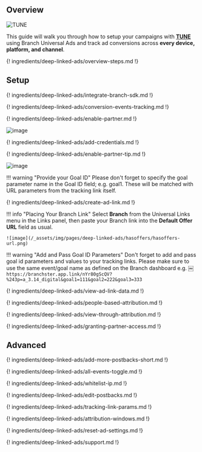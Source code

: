 ## Overview

![TUNE](https://cdn.branch.io/branch-assets/ad-partner-manager/154074090037072201/hasoffers-logo-home-1533748811344.png)

This guide will walk you through how to setup your campaigns with **[TUNE](http://hasoffers.com)** using Branch Universal Ads and track ad conversions across **every device, platform, and channel**.

{! ingredients/deep-linked-ads/overview-steps.md !}

## Setup

{! ingredients/deep-linked-ads/integrate-branch-sdk.md !}

{! ingredients/deep-linked-ads/conversion-events-tracking.md !}

{! ingredients/deep-linked-ads/enable-partner.md !}

![image](/_assets/img/pages/deep-linked-ads/hasoffers/hasoffers-enable.png)

{! ingredients/deep-linked-ads/add-credentials.md !}

{! ingredients/deep-linked-ads/enable-partner-tip.md !}

![image](/_assets/img/pages/deep-linked-ads/hasoffers/hasoffers-postbacks-goal-id.png)

!!! warning "Provide your Goal ID"
	Please don't forget to specify the goal parameter name in the Goal ID field; e.g. goal1. These will be matched with URL parameters from the tracking link itself.

{! ingredients/deep-linked-ads/create-ad-link.md !}

!!! info "Placing Your Branch Link"
	Select <notranslate>**Branch**</notranslate> from the Universal Links menu in the Links panel, then paste your Branch link into the <notranslate>**Default Offer URL**</notranslate> field as usual.

	![image](/_assets/img/pages/deep-linked-ads/hasoffers/hasoffers-url.png)

!!! warning "Add and Pass Goal ID Parameters"
	Don't forget to add and pass goal id parameters and values to your tracking links. Please make sure to use the same event/goal name as defined on the Branch dashboard e.g. ￼`https://branchster.app.link/nYr80gScQV?%243p=a_3.14_digital&goal1=111&goal2=222&goal3=333`

{! ingredients/deep-linked-ads/view-ad-link-data.md !}

{! ingredients/deep-linked-ads/people-based-attribution.md !}

{! ingredients/deep-linked-ads/view-through-attribution.md !}

{! ingredients/deep-linked-ads/granting-partner-access.md !}

## Advanced

{! ingredients/deep-linked-ads/add-more-postbacks-short.md !}

{! ingredients/deep-linked-ads/all-events-toggle.md !}

{! ingredients/deep-linked-ads/whitelist-ip.md !}

{! ingredients/deep-linked-ads/edit-postbacks.md !}

{! ingredients/deep-linked-ads/tracking-link-params.md !}

{! ingredients/deep-linked-ads/attribution-windows.md !}

{! ingredients/deep-linked-ads/reset-ad-settings.md !}

{! ingredients/deep-linked-ads/support.md !}
